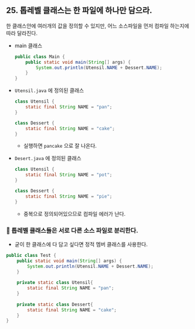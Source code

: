 ## 25. 톱레벨 클래스는 한 파일에 하나만 담으라.

한 클래스안에 여러개의 값을 정의할 수 있지만, 어느 소스파일을 먼저 컴파일 하는지에 따라 달라진다.

- main 클래스

    ```java
    public class Main {
        public static void main(String[] args) {
            System.out.println(Utensil.NAME + Dessert.NAME);
        }
    }
    ```

- `Utensil.java` 에 정의된 클래스

    ```java
    class Utensil {
        static final String NAME = "pan";
    }
    
    class Dessert {
        static final String NAME = "cake";
    }
    ```

  - 실행하면 `pancake` 으로 잘 나온다.
- `Desert.java` 에 정의된 클래스

    ```java
    class Utensil {
        static final String NAME = "pot";
    }
    
    class Dessert {
        static final String NAME = "pie";
    }
    ```

  - 중복으로 정의되어있으므로 컴파일 에러가 난다.

### 💎 톱레벨 클래스들은 서로 다른 소스 파일로 분리한다.

- 굳이 한 클래스에 다 담고 싶다면 정적 멤버 클래스를 사용한다.

```java
public class Test {
    public static void main(String[] args) {
        System.out.println(Utensil.NAME + Dessert.NAME);
    }
    
    private static class Utensil{
        static final String NAME = "pan";
    }
    
    private static class Dessert{
        static final String NAME = "cake";
    }
}
```

